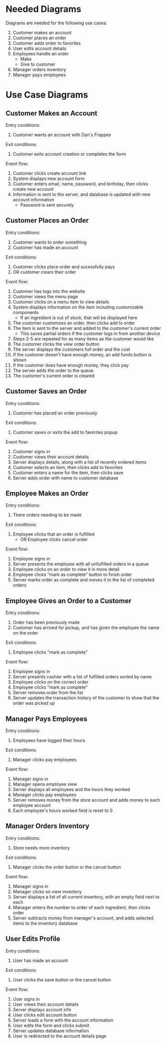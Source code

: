 # Needed Diagrams

Diagrams are needed for the following use cases:
1. Customer makes an account
2. Customer places an order
3. Customer adds order to favorites
4. User edits account details
5. Employees handle an order
    * Make
    * Give to customer
6. Manager orders inventory
7. Manager pays employees


# Use Case Diagrams

## Customer Makes an Account
Entry conditions:
1. Customer wants an account with Dan's Frappes

Exit conditions:
1. Customer exits account creation or completes the form

Event flow:
1. Customer clicks create account link
2. System displays new account form
3. Customer enters email, name, password, and birthday, then clicks create new account
4. Information is sent to the server, and database is updated with new account information
    * Password is sent securely

## Customer Places an Order
Entry conditions:
1. Customer wants to order something
2. Customer has made an account

Exit conditions:
1. Customer clicks place order and sucessfully pays
2. OR customer clears their order

Event flow:
1. Customer has logs into the website
2. Customer views the menu page
3. Customer clicks on a menu item to view details
4. System displays information on the item including customizable components
    * If an ingredient is out of stock, that will be displayed here
5. The customer customizes an order, then clicks add to order
6. The item is sent to the server and added to the customer's current order
    * This saves partial orders if the customer logs in from another device
7. Steps 2-5 are repeated for as many items as the customer would like
8. The customer clicks the view order button
9. The server displays the customers full order and the cost
10. If the customer doesn't have enough money, an add funds button is shown
11. If the customer does have enough money, they click pay
12. The server adds the order to the queue
13. The customer's current order is cleared

## Customer Saves an Order
Entry conditions:
1. Customer has placed an order previously

Exit conditions:
1. Customer saves or exits the add to favorites popup

Event flow:
1. Customer signs in
2. Customer views their account details
3. Server displays details, along with a list of recently ordered items
4. Customer selects an item, then clicks add to favorites
5. Customer enters a name for the item, then clicks save
6. Server adds order with name to customer database

## Employee Makes an Order
Entry conditions:
1. There orders needing to be made

Exit conditions:
1. Employee clicks that an order is fulfilled
    * OR Employee clicks cancel order

Event flow:
1. Employee signs in
2. Server presents the employee with all unfulfilled orders in a queue
3. Employee clicks on an order to view it in more detail
4. Employee clicks "mark as complete" button to finish order
5. Server marks order as complete and moves it to the list of completed orders

## Employee Gives an Order to a Customer
Entry conditions:
1. Order has been previously made
2. Customer has arrived for pickup, and has given the employee the name on the order

Exit conditions:
1. Employee clicks "mark as complete"

Event flow:
1. Employee signs in
2. Server presents cashier with a list of fulfilled orders sorted by name
3. Employee clicks on the correct order
4. Employee clicks "mark as complete"
5. Server removes order from the list
6. Server updates the transaction history of the customer to show that the order was picked up

## Manager Pays Employees
Entry conditions:
1. Employees have logged their hours

Exit conditions:
1. Manager clicks pay employees

Event flow:
1. Manager signs in
2. Manager opens employee view
3. Server displays all employees and the hours they worked
4. Manager clicks pay employees
5. Server removes money from the store account and adds money to each employee account
6. Each employee's hours worked field is reset to 0 

## Manager Orders Inventory
Entry conditions:
1. Store needs more inventory

Exit conditions:
1. Manager clicks the order button or the cancel button

Event flow:
1. Manager signs in
2. Manager clicks on view inventory
3. Server displays a list of all current inventory, with an empty field next to each
4. Manager enters the number to order of each ingredient, then clicks order
5. Server subtracts money from manager's account, and adds selected items to the inventory database

## User Edits Profile
Entry conditions:
1. User has made an account

Exit conditions:
1. User clicks the save button or the cancel button

Event flow:
1. User signs in
2. User views their account details
3. Server displays account info
4. User clicks edit account button
5. Server loads a form with the account information
6. User edits the form and clicks submit
7. Server updates database information
8. User is redirected to the account details page
